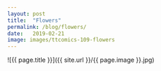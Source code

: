 ```yaml
---
layout: post
title:  "Flowers"
permalink: /blog/flowers/
date:   2019-02-21
image: images/ttcomics-109-flowers
---
```

![{{ page.title }}]({{ site.url }}/{{ page.image }}.jpg)
